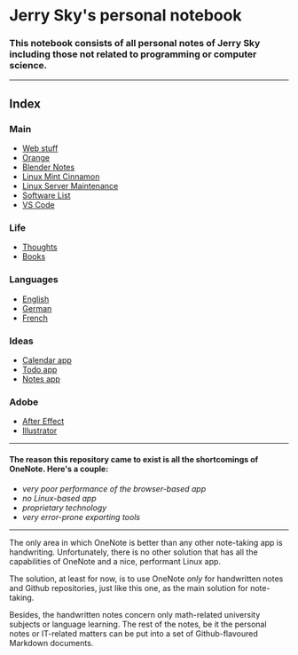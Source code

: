 # Jerry Sky's personal notebook

### This notebook consists of all personal notes of Jerry Sky including those not related to programming or computer science.

---

## Index

### Main
  - [Web stuff](main/web-stuff/readme.md)
  - [Orange](main/orange/orange.md)
  - [Blender Notes](main/blender-notes.md)
  - [Linux Mint Cinnamon](main/linux-mint-cinnamon.md)
  - [Linux Server Maintenance](main/linux-server-maintenance.md)
  - [Software List](main/software-list.md)
  - [VS Code](main/vs-code.md)

### Life
  - [Thoughts](life/thoughts/readme.md)
  - [Books](life/books/readme.md)

### Languages
  - [English](languages/english/readme.md)
  - [German](languages/german/readme.md)
  - [French](languages/french/readme.md)

### Ideas
  - [Calendar app](ideas/calendar-app.md)
  - [Todo app](ideas/todo-app.md)
  - [Notes app](ideas/notes-app.md)

### Adobe
  - [After Effect](adobe/after-effects.md)
  - [Illustrator](adobe/illustrator.md)

---

#### The reason this repository came to exist is all the shortcomings of OneNote. Here's a couple:
  - *very poor performance of the browser-based app*
  - *no Linux-based app*
  - *proprietary technology*
  - *very error-prone exporting tools*

---

The only area in which OneNote is better than any other note-taking app is handwriting. Unfortunately, there is no other solution that has all the capabilities of OneNote and a nice, performant Linux app.

The solution, at least for now, is to use OneNote *only* for handwritten notes and Github repositories, just like this one, as the main solution for note-taking.

Besides, the handwritten notes concern only math-related university subjects or language learning. The rest of the notes, be it the personal notes or IT-related matters can be put into a set of Github-flavoured Markdown documents.
